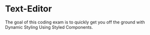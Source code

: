 # Text-Editor
The goal of this coding exam is to quickly get you off the ground with Dynamic Styling Using Styled Components.
